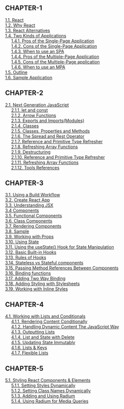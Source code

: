 ## CHAPTER-1
   [1.1. React](CHAPTER-1.md#11-react)    
   [1.2. Why React](CHAPTER-1.md#12-why-react)    
   [1.3. React Alternatives](CHAPTER-1.md#13-React-Alternatives)  
   [1.4. Two Kinds of Applications](CHAPTER-1.md#14-Two-Kinds-of-Applications)  
   &nbsp;&nbsp;&nbsp;&nbsp;&nbsp;[1.4.1. Pros of the Single-Page Application](CHAPTER-1.md#141-pros-of-the-single-page-application)</pre>  
   &nbsp;&nbsp;&nbsp;&nbsp;&nbsp;[1.4.2. Cons of the Single-Page Application](CHAPTER-1.md#142-cons-of-the-single-page-application)</pre>  
   &nbsp;&nbsp;&nbsp;&nbsp;&nbsp;[1.4.3. When to use an SPA](CHAPTER-1.md#143-when-to-use-an-spa)</pre>  
   &nbsp;&nbsp;&nbsp;&nbsp;&nbsp;[1.4.4. Pros of the Multiple-Page Application](CHAPTER-1.md#144-pros-of-the-multiple-page-application)</pre>  
   &nbsp;&nbsp;&nbsp;&nbsp;&nbsp;[1.4.5. Cons of the Multiple-Page application](CHAPTER-1.md#145-cons-of-the-multiple-page-application)</pre>  
   &nbsp;&nbsp;&nbsp;&nbsp;&nbsp;[1.4.6. When to use an MPA](CHAPTER-1.md#146-when-to-use-an-mpa)</pre>   
   [1.5. Outline](CHAPTER-1.md#15-outline)   
   [1.6. Sample Application](CHAPTER-1.md#16-sample-application)   
   
## CHAPTER-2
   [2.1. Next Generation JavaScript](CHAPTER-2.md#21-next-generation-javascript)  
   &nbsp;&nbsp;&nbsp;&nbsp;&nbsp;[2.1.1. let and const](CHAPTER-2.md#211-let-and-const)</pre>  
   &nbsp;&nbsp;&nbsp;&nbsp;&nbsp;[2.1.2. Arrow Functions](CHAPTER-2.md#212-arrow-functions)</pre>  
   &nbsp;&nbsp;&nbsp;&nbsp;&nbsp;[2.1.3. Exports and Imports(Modules)](CHAPTER-2.md#213-exports-and-importsmodules)</pre>  
   &nbsp;&nbsp;&nbsp;&nbsp;&nbsp;[2.1.4. Classes](CHAPTER-2.md#214-classes)</pre>  
   &nbsp;&nbsp;&nbsp;&nbsp;&nbsp;[2.1.5. Classes, Properties and Methods](CHAPTER-2.md#215-classes-properties-and-methods)</pre>  
   &nbsp;&nbsp;&nbsp;&nbsp;&nbsp;[2.1.6. The Spread and Rest Operator](CHAPTER-2.md#216-the-spread-and-rest-operator)</pre>  
   &nbsp;&nbsp;&nbsp;&nbsp;&nbsp;[2.1.7. Reference and Primitive Type Refresher](CHAPTER-2.md#217-reference-and-primitive-type-refresher)</pre>  
   &nbsp;&nbsp;&nbsp;&nbsp;&nbsp;[2.1.8. Refreshing Array Functions](CHAPTER-2.md#218-refreshing-array-functions)</pre>  
   &nbsp;&nbsp;&nbsp;&nbsp;&nbsp;[2.1.9. Destructuring](CHAPTER-2.md#219-destructuring)</pre>  
   &nbsp;&nbsp;&nbsp;&nbsp;&nbsp;[2.1.10. Reference and Primitive Type Refresher](CHAPTER-2.md#2110-reference-and-primitive-type-refresher)</pre>  
   &nbsp;&nbsp;&nbsp;&nbsp;&nbsp;[2.1.11. Refreshing Array Functions](CHAPTER-2.md#2111-refreshing-array-functions)</pre>  
   &nbsp;&nbsp;&nbsp;&nbsp;&nbsp;[2.1.12. Tools References](CHAPTER-2.md#2112-tools-references)</pre>  
   
## CHAPTER-3
   [3.1. Using a Build Workflow](CHAPTER-3.md#31-using-a-build-workflow)    
   [3.2. Create React App](CHAPTER-3.md#32-create-react-app)  
   [3.3. Understanding JSX](CHAPTER-3.md#33-understanding-jsx)  
   [3.4 Components](CHAPTER-3.md#34-components)  
   [3.5. Functional Components](CHAPTER-3.md#35-functional-components)  
   [3.6. Class Components](CHAPTER-3.md#36-class-components)  
   [3.7. Rendering Components](CHAPTER-3.md#37-rendering-components)  
   [3.8. Sample](CHAPTER-3.md#38-sample)  
   [3.9. Working with Props](CHAPTER-3.md#39-working-with-props)  
   [3.10. Using State](CHAPTER-3.md#310-using-state)  
   [3.11. Using the useState() Hook for State Manipulation](CHAPTER-3.md#311-using-the-usestate-hook-for-state-manipulation)  
   [3.12. Basic Built-in Hooks](CHAPTER-3.md#312-basic-built-in-hooks)  
   [3.13. Rules of Hooks](CHAPTER-3.md#313-rules-of-hooks)  
   [3.14. Stateless vs Stateful components](CHAPTER-3.md#314-stateless-vs-stateful-components)  
   [3.15. Passing Method References Between Components](CHAPTER-3.md#315-passing-method-references-between-components)  
   [3.16. Binding functions](CHAPTER-3.md#316-binding-functions)  
   [3.17. Adding Two Way Binding](CHAPTER-3.md#317-adding-two-way-binding)  
   [3.18. Adding Styling with Stylesheets](CHAPTER-3.md#318-adding-styling-with-stylesheets)  
   [3.19. Working with Inline Styles](CHAPTER-3.md#319-working-with-inline-styles)  

## CHAPTER-4
   [4.1. Working with Lists and Conditionals](CHAPTER-4.md#41-working-with-lists-and-conditionals)  
   &nbsp;&nbsp;&nbsp;&nbsp;&nbsp;[4.1.1. Rendering Content Conditionally](CHAPTER-4.md#411-rendering-content-conditionally)</pre>   
   &nbsp;&nbsp;&nbsp;&nbsp;&nbsp;[4.1.2. Handling Dynamic Content The JavaScript Way](CHAPTER-4.md#412-handling-dynamic-content-the-javascript-way)</pre>  
   &nbsp;&nbsp;&nbsp;&nbsp;&nbsp;[4.1.3. Outputting Lists](CHAPTER-4.md#413-outputting-lists)    
   &nbsp;&nbsp;&nbsp;&nbsp;&nbsp;[4.1.4. List and State with Delete](CHAPTER-4.md#414-list-and-state-with-delete)    
   &nbsp;&nbsp;&nbsp;&nbsp;&nbsp;[4.1.5. Updating State Immutably](CHAPTER-4.md#415-updating-state-immutably)   
   &nbsp;&nbsp;&nbsp;&nbsp;&nbsp;[4.1.6. Lists & Keys](CHAPTER-4.md#416-lists--keys)    
   &nbsp;&nbsp;&nbsp;&nbsp;&nbsp;[4.1.7. Flexible Lists](CHAPTER-4.md#417-flexible-lists)  
   
## CHAPTER-5
   [5.1. Styling React Components & Elements](CHAPTER-5.md#51-styling-react-components--elements)  
   &nbsp;&nbsp;&nbsp;&nbsp;&nbsp;[5.1.1. Setting Styles Dynamically](CHAPTER-5.md#511-setting-styles-dynamically)</pre>  
   &nbsp;&nbsp;&nbsp;&nbsp;&nbsp;[5.1.2. Setting Class Names Dynamically](CHAPTER-5.md#512-setting-class-names-dynamically)</pre>  
   &nbsp;&nbsp;&nbsp;&nbsp;&nbsp;[5.1.3. Adding and Using Radium](CHAPTER-5.md#513-adding-and-using-radium)</pre>  
   &nbsp;&nbsp;&nbsp;&nbsp;&nbsp;[5.1.4. Using Radium for Media Queries](CHAPTER-5.md#514-using-radium-for-media-queries)</pre>  
